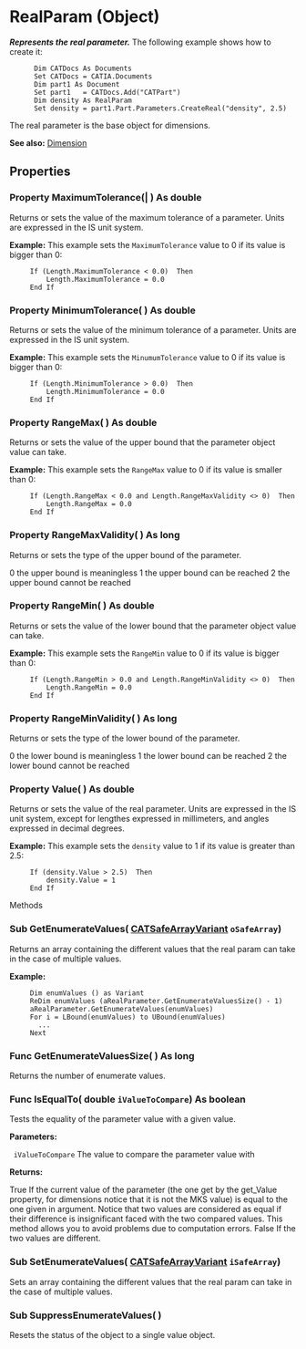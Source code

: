 # RealParam (Object)

**_Represents the real parameter._**
The following example shows how to create it:

```VBScript
      Dim CATDocs As Documents
      Set CATDocs = CATIA.Documents
      Dim part1 As Document
      Set part1   = CATDocs.Add("CATPart")
      Dim density As RealParam
      Set density = part1.Part.Parameters.CreateReal("density", 2.5)

```

The real parameter is the base object for dimensions.

**See also:**      [Dimension](../KnowledgeInterfaces/interface_Dimension_18130.md)

## Properties

### Property **MaximumTolerance**(| ) As double

   Returns or sets the value of the maximum tolerance of a parameter. Units are expressed in the IS unit system.

**Example:**      This example sets the `MaximumTolerance` value to 0 if its value is bigger than 0:

```VBScript
     If (Length.MaximumTolerance < 0.0)  Then
         Length.MaximumTolerance = 0.0
     End If

```

### Property **MinimumTolerance**( ) As double

   Returns or sets the value of the minimum tolerance of a parameter. Units are expressed in the IS unit system.

**Example:**      This example sets the `MinumumTolerance` value to 0 if its value is bigger than 0:

```VBScript
     If (Length.MinimumTolerance > 0.0)  Then
         Length.MinimumTolerance = 0.0
     End If

```

### Property **RangeMax**( ) As double

   Returns or sets the value of the upper bound that the parameter object value can take.

**Example:**      This example sets the `RangeMax` value to 0 if its value is smaller than 0:

```VBScript
     If (Length.RangeMax < 0.0 and Length.RangeMaxValidity <> 0)  Then
         Length.RangeMax = 0.0
     End If

```

### Property **RangeMaxValidity**( ) As long

   Returns or sets the type of the upper bound of the parameter.

0    the upper bound is meaningless 1    the upper bound can be reached 2    the upper bound cannot be reached  
### Property **RangeMin**( ) As double

   Returns or sets the value of the lower bound that the parameter object value can take.

**Example:**      This example sets the `RangeMin` value to 0 if its value is bigger than 0:

```VBScript
     If (Length.RangeMin > 0.0 and Length.RangeMinValidity <> 0)  Then
         Length.RangeMin = 0.0
     End If

```

### Property **RangeMinValidity**( ) As long

   Returns or sets the type of the lower bound of the parameter.

0    the lower bound is meaningless 1    the lower bound can be reached 2    the lower bound cannot be reached  
### Property **Value**( ) As double

   Returns or sets the value of the real parameter. Units are expressed in the IS unit system, except for lengthes expressed in millimeters, and angles expressed in decimal degrees.

**Example:**      This example sets the `density` value to 1 if its value is greater than 2.5:

```VBScript
     If (density.Value > 2.5)  Then
         density.Value = 1
     End If

```

Methods

### Sub **GetEnumerateValues**( [CATSafeArrayVariant](../System/typedef_CATSafeArrayVariant_73843.md)  `oSafeArray`)

   Returns an array containing the different values that the real param can take in the case of multiple values.

**Example:**

```VBScript
     Dim enumValues () as Variant
     ReDim enumValues (aRealParameter.GetEnumerateValuesSize() - 1)
     aRealParameter.GetEnumerateValues(enumValues)
     For i = LBound(enumValues) to UBound(enumValues)
       ...
     Next

```

### Func **GetEnumerateValuesSize**( ) As long

   Returns the number of enumerate values.  
### Func **IsEqualTo**( double  `iValueToCompare`) As boolean

   Tests the equality of the parameter value with a given value.

**Parameters:**

` iValueToCompare`      The value to compare the parameter value with

**Returns:**

True
    If the current value of the parameter (the one get by the get_Value property, for dimensions notice that it is not the MKS value) is equal to the one given in argument. Notice that two values are considered as equal if their difference is insignificant faced with the two compared values. This method allows you to avoid problems due to computation errors.
False
    If the two values are different.

### Sub **SetEnumerateValues**( [CATSafeArrayVariant](../System/typedef_CATSafeArrayVariant_73843.md)  `iSafeArray`)

   Sets an array containing the different values that the real param can take in the case of multiple values.  
### Sub **SuppressEnumerateValues**( )

   Resets the status of the object to a single value object.